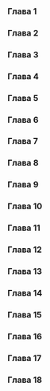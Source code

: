 ### Глава 1
### Глава 2
### Глава 3
### Глава 4
### Глава 5
### Глава 6
### Глава 7
### Глава 8
### Глава 9
### Глава 10
### Глава 11
### Глава 12
### Глава 13
### Глава 14
### Глава 15
### Глава 16
### Глава 17
### Глава 18